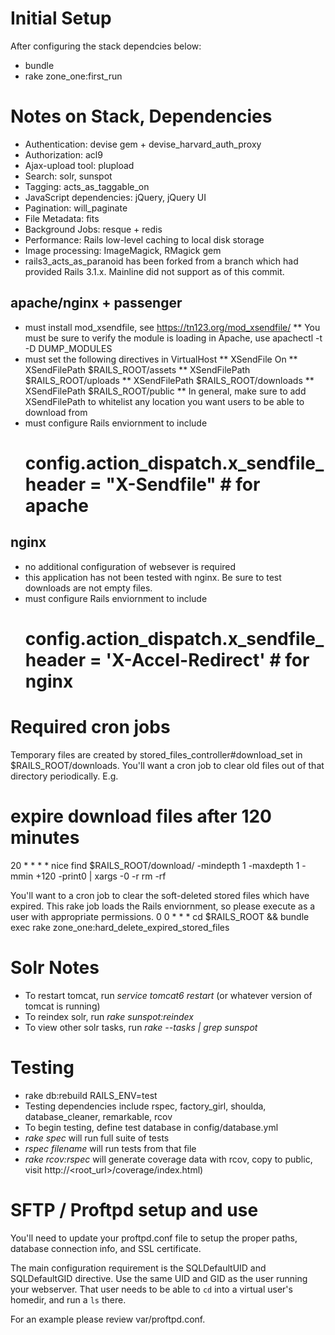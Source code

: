 Initial Setup
========
After configuring the stack dependcies below:
* bundle
* rake zone_one:first_run

Notes on Stack, Dependencies
========
* Authentication: devise gem + devise_harvard_auth_proxy
* Authorization: acl9
* Ajax-upload tool: plupload
* Search: solr, sunspot
* Tagging: acts_as_taggable_on 
* JavaScript dependencies: jQuery, jQuery UI
* Pagination: will_paginate
* File Metadata: fits
* Background Jobs: resque + redis
* Performance: Rails low-level caching to local disk storage
* Image processing: ImageMagick, RMagick gem
* rails3_acts_as_paranoid has been forked from a branch which had provided Rails 3.1.x.  Mainline did not support as of this commit.

apache/nginx + passenger
--------
* must install mod_xsendfile, see https://tn123.org/mod_xsendfile/
** You must be sure to verify the module is loading in Apache, use apachectl -t -D DUMP_MODULES
* must set the following directives in VirtualHost
** XSendFile On
** XSendFilePath $RAILS_ROOT/assets
** XSendFilePath $RAILS_ROOT/uploads
** XSendFilePath $RAILS_ROOT/downloads
** XSendFilePath $RAILS_ROOT/public
** In general, make sure to add XSendFilePath to whitelist any location you want users to be able to download from
* must configure Rails enviornment to include  
    # config.action_dispatch.x_sendfile_header = "X-Sendfile" # for apache

nginx
--------
* no additional configuration of websever is required
* this application has not been tested with nginx.  Be sure to test downloads are not empty files.
* must configure Rails enviornment to include 
    # config.action_dispatch.x_sendfile_header = 'X-Accel-Redirect' # for nginx


Required cron jobs
========
Temporary files are created by stored_files_controller#download_set in $RAILS_ROOT/downloads.
You'll want a cron job to clear old files out of that directory periodically. E.g.
# expire download files after 120 minutes
20 * * * * nice find $RAILS_ROOT/download/ -mindepth 1 -maxdepth 1 -mmin +120 -print0 | xargs -0 -r rm -rf

You'll want to a cron job to clear the soft-deleted stored files which have expired.
This rake job loads the Rails enviornment, so please execute as a user with appropriate permissions.
0 0 * * * cd $RAILS_ROOT && bundle exec rake zone_one:hard_delete_expired_stored_files

Solr Notes
========
* To restart tomcat, run *service tomcat6 restart* (or whatever version of tomcat is running)
* To reindex solr, run *rake sunspot:reindex*
* To view other solr tasks, run *rake --tasks | grep sunspot*


Testing
========
* rake db:rebuild RAILS_ENV=test
* Testing dependencies include rspec, factory_girl, shoulda, database_cleaner,
  remarkable, rcov 
* To begin testing, define test database in config/database.yml
* *rake spec* will run full suite of tests
* *rspec filename* will run tests from that file
* *rake rcov:rspec* will generate coverage data with rcov, copy to public, visit http://<root_url>/coverage/index.html)


SFTP / Proftpd setup and use
========
You'll need to update your proftpd.conf file to setup the proper paths, database
connection info, and SSL certificate.

The main configuration requirement is the SQLDefaultUID and SQLDefaultGID directive. 
Use the same UID and GID as the user running your webserver.  That user needs
to be able to `cd` into a virtual user's homedir, and run a `ls` there.

For an example please review var/proftpd.conf.

